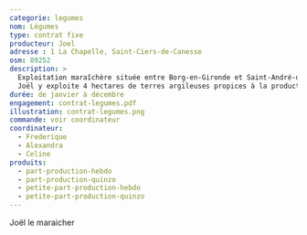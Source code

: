 ```yaml
---
categorie: legumes
nom: Légumes
type: contrat fixe
producteur: Joel
adresse : 1 La Chapelle, Saint-Ciers-de-Canesse
osm: 89252
description: >
  Exploitation maraîchère située entre Borg-en-Gironde et Saint-André-de-Cubzac fournissant exclusivement des amaps.
  Joël y exploite 4 hectares de terres argileuses propices à la production de légumes bio de saison
durée: de janvier à décembre
engagement: contrat-legumes.pdf
illustration: contrat-legumes.png
commande: voir coordinateur
coordinateur: 
  - Frederique
  - Alexandra
  - Celine
produits:
  - part-production-hebdo
  - part-production-quinzo
  - petite-part-production-hebdo
  - petite-part-production-quinzo
---
```


Joël le maraicher